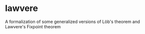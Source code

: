 # lawvere
A formalization of some generalized versions of Löb's theorem and Lawvere's Fixpoint theorem
